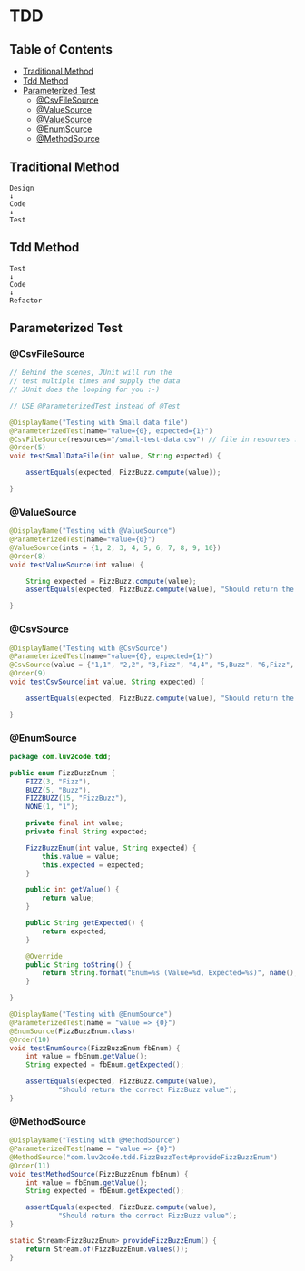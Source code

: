 # TDD

## Table of Contents
* [Traditional Method](#traditional-method)
* [Tdd Method](#tdd-method)
* [Parameterized Test](#parameterized-test)
    * [@CsvFileSource](#csvfilesource)
    * [@ValueSource](#csvfilesource)
    * [@ValueSource](#csvfilesource)
    * [@EnumSource](#csvfilesource)
    * [@MethodSource](#csvfilesource)

## Traditional Method

```
Design
↓
Code
↓
Test
```

## Tdd Method

```
Test
↓
Code
↓
Refactor
```

## Parameterized Test

### @CsvFileSource
```java
// Behind the scenes, JUnit will run the
// test multiple times and supply the data
// JUnit does the looping for you :-)

// USE @ParameterizedTest instead of @Test

@DisplayName("Testing with Small data file")
@ParameterizedTest(name="value={0}, expected={1}")
@CsvFileSource(resources="/small-test-data.csv") // file in resources folder
@Order(5)
void testSmallDataFile(int value, String expected) {

    assertEquals(expected, FizzBuzz.compute(value));

}
```

### @ValueSource
```java
@DisplayName("Testing with @ValueSource")
@ParameterizedTest(name="value={0}")
@ValueSource(ints = {1, 2, 3, 4, 5, 6, 7, 8, 9, 10})
@Order(8)
void testValueSource(int value) {

    String expected = FizzBuzz.compute(value);
    assertEquals(expected, FizzBuzz.compute(value), "Should return the correct FizzBuzz value");

}
```
### @CsvSource
```java
@DisplayName("Testing with @CsvSource")
@ParameterizedTest(name="value={0}, expected={1}")
@CsvSource(value = {"1,1", "2,2", "3,Fizz", "4,4", "5,Buzz", "6,Fizz", "7,7", "8,8", "9,Fizz", "10,Buzz"})
@Order(9)
void testCsvSource(int value, String expected) {

    assertEquals(expected, FizzBuzz.compute(value), "Should return the correct FizzBuzz value");

}
```
### @EnumSource

```java
package com.luv2code.tdd;

public enum FizzBuzzEnum {
    FIZZ(3, "Fizz"),
    BUZZ(5, "Buzz"),
    FIZZBUZZ(15, "FizzBuzz"),
    NONE(1, "1");

    private final int value;
    private final String expected;

    FizzBuzzEnum(int value, String expected) {
        this.value = value;
        this.expected = expected;
    }

    public int getValue() {
        return value;
    }

    public String getExpected() {
        return expected;
    }

    @Override
    public String toString() {
        return String.format("Enum=%s (Value=%d, Expected=%s)", name(), value, expected);
    }

}
```



```java
@DisplayName("Testing with @EnumSource")
@ParameterizedTest(name = "value => {0}")
@EnumSource(FizzBuzzEnum.class)
@Order(10)
void testEnumSource(FizzBuzzEnum fbEnum) {
    int value = fbEnum.getValue();
    String expected = fbEnum.getExpected();

    assertEquals(expected, FizzBuzz.compute(value),
            "Should return the correct FizzBuzz value");
}
```
### @MethodSource
```java
@DisplayName("Testing with @MethodSource")
@ParameterizedTest(name = "value => {0}")
@MethodSource("com.luv2code.tdd.FizzBuzzTest#provideFizzBuzzEnum")
@Order(11)
void testMethodSource(FizzBuzzEnum fbEnum) {
    int value = fbEnum.getValue();
    String expected = fbEnum.getExpected();

    assertEquals(expected, FizzBuzz.compute(value),
            "Should return the correct FizzBuzz value");
}

static Stream<FizzBuzzEnum> provideFizzBuzzEnum() {
    return Stream.of(FizzBuzzEnum.values());
}
```